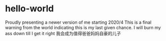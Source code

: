 # hello-world
Proudly presenting a newer version of me starting 2020/4
This is a final warning from the world indicating this is my last given chance. 
I will burn my ass down till I get it right
我会成为值得爸爸妈妈自豪的儿子
